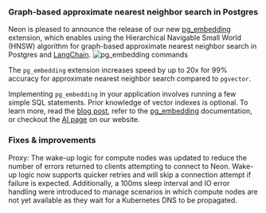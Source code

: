 ### Graph-based approximate nearest neighbor search in Postgres

Neon is pleased to announce the release of our new [pg_embedding](https://neon.tech/docs/extensions/pg_embedding#pgembedding-extension-github-repository) extension, which enables using the Hierarchical Navigable Small World (HNSW) algorithm for graph-based approximate nearest neighbor search in Postgres and [LangChain](https://python.langchain.com/docs/modules/data_connection/vectorstores/integrations/pgembedding).
![pg_embedding commands](/docs/relnotes/pg_embedding.jpg)

The `pg_embedding` extension increases speed by up to 20x for 99% accuracy for approximate nearest neighbor search compared to `pgvector`.

Implementing `pg_embedding` in your application involves running a few simple SQL statements. Prior knowledge of vector indexes is optional. To learn more, read the [blog post](https://neon.tech/blog/pg-embedding-extension-for-vector-search), refer to the [pg_embedding](/docs/extensions/pg_embedding) documentation, or checkout the [AI page](https://neon.tech/ai) on our website.

### Fixes & improvements

Proxy: The wake-up logic for compute nodes was updated to reduce the number of errors returned to clients attempting to connect to Neon. Wake-up logic now supports quicker retries and will skip a connection attempt if failure is expected. Additionally, a 100ms sleep interval and IO error handling were introduced to manage scenarios in which compute nodes are not yet available as they wait for a Kubernetes DNS to be propagated.

